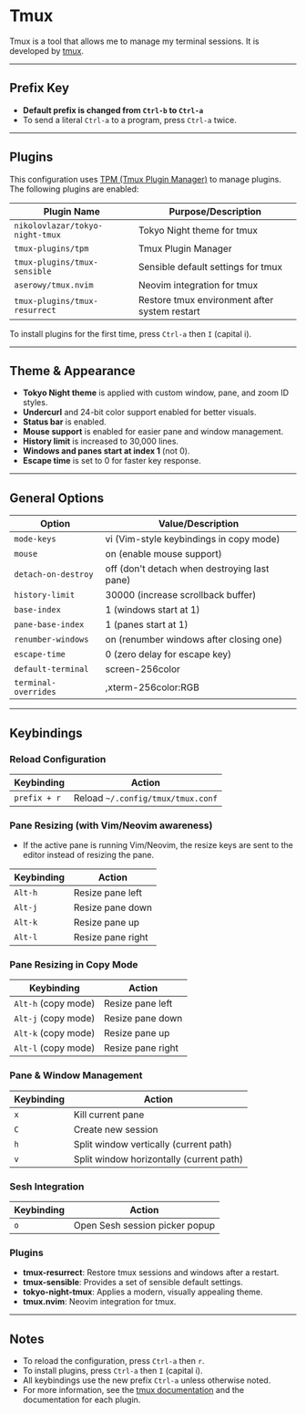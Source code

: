 # Tmux

Tmux is a tool that allows me to manage my terminal sessions. It is developed by [tmux](https://github.com/tmux/tmux).

---

## Prefix Key

- **Default prefix is changed from `Ctrl-b` to `Ctrl-a`**
- To send a literal `Ctrl-a` to a program, press `Ctrl-a` twice.

---

## Plugins

This configuration uses [TPM (Tmux Plugin Manager)](https://github.com/tmux-plugins/tpm) to manage plugins. The following plugins are enabled:

| Plugin Name                     | Purpose/Description                           |
| ------------------------------- | --------------------------------------------- |
| `nikolovlazar/tokyo-night-tmux` | Tokyo Night theme for tmux                    |
| `tmux-plugins/tpm`              | Tmux Plugin Manager                           |
| `tmux-plugins/tmux-sensible`    | Sensible default settings for tmux            |
| `aserowy/tmux.nvim`             | Neovim integration for tmux                   |
| `tmux-plugins/tmux-resurrect`   | Restore tmux environment after system restart |

To install plugins for the first time, press `Ctrl-a` then `I` (capital i).

---

## Theme & Appearance

- **Tokyo Night theme** is applied with custom window, pane, and zoom ID styles.
- **Undercurl** and 24-bit color support enabled for better visuals.
- **Status bar** is enabled.
- **Mouse support** is enabled for easier pane and window management.
- **History limit** is increased to 30,000 lines.
- **Windows and panes start at index 1** (not 0).
- **Escape time** is set to 0 for faster key response.

---

## General Options

| Option               | Value/Description                            |
| -------------------- | -------------------------------------------- |
| `mode-keys`          | vi (Vim-style keybindings in copy mode)      |
| `mouse`              | on (enable mouse support)                    |
| `detach-on-destroy`  | off (don't detach when destroying last pane) |
| `history-limit`      | 30000 (increase scrollback buffer)           |
| `base-index`         | 1 (windows start at 1)                       |
| `pane-base-index`    | 1 (panes start at 1)                         |
| `renumber-windows`   | on (renumber windows after closing one)      |
| `escape-time`        | 0 (zero delay for escape key)                |
| `default-terminal`   | screen-256color                              |
| `terminal-overrides` | ,xterm-256color:RGB                          |

---

## Keybindings

### Reload Configuration

| Keybinding   | Action                            |
| ------------ | --------------------------------- |
| `prefix + r` | Reload `~/.config/tmux/tmux.conf` |

### Pane Resizing (with Vim/Neovim awareness)

- If the active pane is running Vim/Neovim, the resize keys are sent to the editor instead of resizing the pane.

| Keybinding | Action            |
| ---------- | ----------------- |
| `Alt-h`    | Resize pane left  |
| `Alt-j`    | Resize pane down  |
| `Alt-k`    | Resize pane up    |
| `Alt-l`    | Resize pane right |

### Pane Resizing in Copy Mode

| Keybinding          | Action            |
| ------------------- | ----------------- |
| `Alt-h` (copy mode) | Resize pane left  |
| `Alt-j` (copy mode) | Resize pane down  |
| `Alt-k` (copy mode) | Resize pane up    |
| `Alt-l` (copy mode) | Resize pane right |

### Pane & Window Management

| Keybinding | Action                                   |
| ---------- | ---------------------------------------- |
| `x`        | Kill current pane                        |
| `C`        | Create new session                       |
| `h`        | Split window vertically (current path)   |
| `v`        | Split window horizontally (current path) |

### Sesh Integration

| Keybinding | Action                         |
| ---------- | ------------------------------ |
| `o`        | Open Sesh session picker popup |

### Plugins

- **tmux-resurrect**: Restore tmux sessions and windows after a restart.
- **tmux-sensible**: Provides a set of sensible default settings.
- **tokyo-night-tmux**: Applies a modern, visually appealing theme.
- **tmux.nvim**: Neovim integration for tmux.

---

## Notes

- To reload the configuration, press `Ctrl-a` then `r`.
- To install plugins, press `Ctrl-a` then `I` (capital i).
- All keybindings use the new prefix `Ctrl-a` unless otherwise noted.
- For more information, see the [tmux documentation](https://github.com/tmux/tmux/wiki) and the documentation for each plugin.
